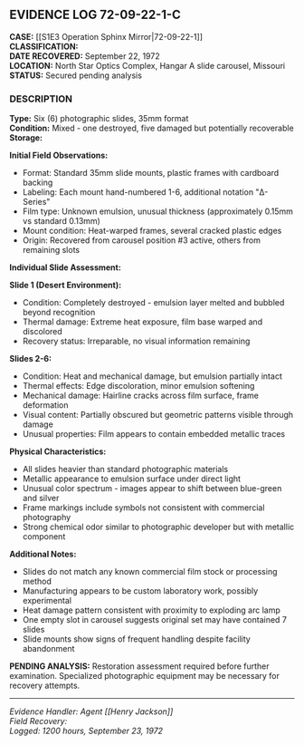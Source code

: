 ## EVIDENCE LOG 72-09-22-1-С

**CASE:** [[S1E3 Operation Sphinx Mirror|72-09-22-1]]  
**CLASSIFICATION:**   
**DATE RECOVERED:** September 22, 1972  
**LOCATION:** North Star Optics Complex, Hangar A slide carousel, Missouri  
**STATUS:** Secured pending analysis

### DESCRIPTION

**Type:** Six (6) photographic slides, 35mm format  
**Condition:** Mixed - one destroyed, five damaged but potentially recoverable  
**Storage:**  

**Initial Field Observations:**
- Format: Standard 35mm slide mounts, plastic frames with cardboard backing
- Labeling: Each mount hand-numbered 1-6, additional notation "Δ-Series"
- Film type: Unknown emulsion, unusual thickness (approximately 0.15mm vs standard 0.13mm)
- Mount condition: Heat-warped frames, several cracked plastic edges
- Origin: Recovered from carousel position #3 active, others from remaining slots

**Individual Slide Assessment:**

**Slide 1 (Desert Environment):**
- Condition: Completely destroyed - emulsion layer melted and bubbled beyond recognition
- Thermal damage: Extreme heat exposure, film base warped and discolored
- Recovery status: Irreparable, no visual information remaining

**Slides 2-6:**
- Condition: Heat and mechanical damage, but emulsion partially intact
- Thermal effects: Edge discoloration, minor emulsion softening
- Mechanical damage: Hairline cracks across film surface, frame deformation
- Visual content: Partially obscured but geometric patterns visible through damage
- Unusual properties: Film appears to contain embedded metallic traces

**Physical Characteristics:**
- All slides heavier than standard photographic materials
- Metallic appearance to emulsion surface under direct light
- Unusual color spectrum - images appear to shift between blue-green and silver
- Frame markings include symbols not consistent with commercial photography
- Strong chemical odor similar to photographic developer but with metallic component

**Additional Notes:**
- Slides do not match any known commercial film stock or processing method
- Manufacturing appears to be custom laboratory work, possibly experimental
- Heat damage pattern consistent with proximity to exploding arc lamp
- One empty slot in carousel suggests original set may have contained 7 slides
- Slide mounts show signs of frequent handling despite facility abandonment

**PENDING ANALYSIS:** Restoration assessment required before further examination. Specialized photographic equipment may be necessary for recovery attempts.

---

_Evidence Handler: Agent [[Henry Jackson]]_  
_Field Recovery:_    
_Logged: 1200 hours, September 23, 1972_  